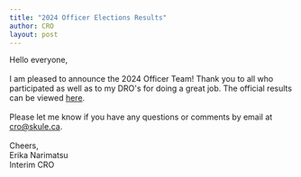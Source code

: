 ```yaml
---
title: "2024 Officer Elections Results"
author: CRO
layout: post
---
```


Hello everyone,<br> <br> I am pleased to announce the 2024 Officer Team! Thank you to all who participated as well as to my DRO's for doing a great job. The official results can be viewed <a href="https://drive.google.com/file/d/1OJ5fZfzyReQiZfWkIN4Ab76ho8sVf6Gw/view">here</a>.<br> <br> Please let me know if you have any questions or comments by email at cro@skule.ca.<br> <br> Cheers,<br> Erika Narimatsu<br> Interim CRO
